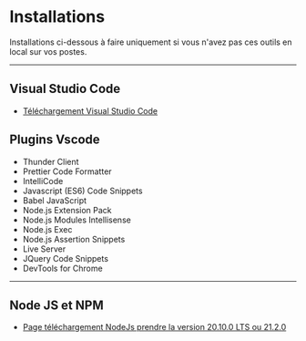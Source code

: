 # Installations

Installations ci-dessous à faire uniquement si vous n'avez pas ces outils en local sur vos postes.

---

## Visual Studio Code

- [Téléchargement Visual Studio Code](https://code.visualstudio.com/download)

## Plugins Vscode

- Thunder Client
- Prettier Code Formatter
- IntelliCode
- Javascript (ES6) Code Snippets
- Babel JavaScript
- Node.js Extension Pack
- Node.js Modules Intellisense
- Node.js Exec
- Node.js Assertion Snippets
- Live Server
- JQuery Code Snippets
- DevTools for Chrome

---

## Node JS et NPM

- [Page téléchargement NodeJs prendre la version 20.10.0 LTS ou 21.2.0](https://nodejs.org/en/)

<!-- 

---

## Postman ou Hoppscotch

- [Téléchargement Postman](https://www.postman.com/) ou [hoppscotch en ligne](https://hoppscotch.io/)

## Déploiement

- [Back-end Heroku](https://www.heroku.com)
- [Front-end netlify](https://www.netlify.com/) -->


<!-- - `npm i -g degit` -->
<!-- - [Documentation](https://github.com/Rich-Harris/degit) -->